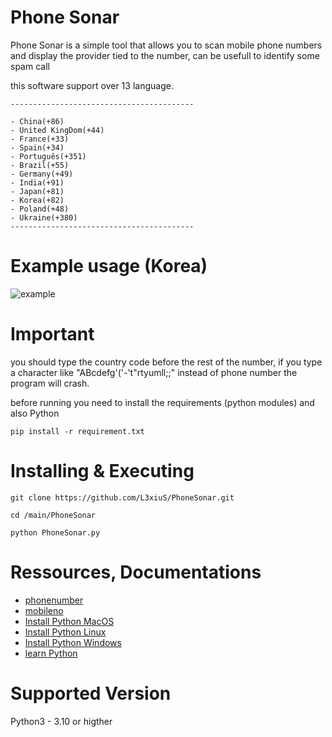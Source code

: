 # Phone Sonar

Phone Sonar is a simple tool that allows you to scan mobile phone numbers and display the provider tied to the number, can
be usefull to identify some spam call

this software support over 13 language.

```
-----------------------------------------

- China(+86)
- United KingDom(+44)
- France(+33)
- Spain(+34)
- Português(+351)
- Brazil(+55)
- Germany(+49)
- India(+91)
- Japan(+81)
- Korea(+82)
- Poland(+48)
- Ukraine(+380)
-----------------------------------------
```

# Example usage (Korea)

![example](https://github.com/user-attachments/assets/e5c5d035-0dd6-4e66-8ed7-e716e7c49b31)




# Important
you should type the country code before the rest of the number, if you type a character like "ABcdefg'('-'t"rtyumll;;" instead of phone number the program will crash.

before running you need to install the requirements (python modules) and also Python

`pip install -r requirement.txt`

#  Installing & Executing

`git clone https://github.com/L3xiuS/PhoneSonar.git`

`cd /main/PhoneSonar`

`python PhoneSonar.py`

# Ressources, Documentations

- [phonenumber](https://pypi.org/project/phonenumbers/)
- [mobileno](https://pypi.org/search/?q=mobileno)
- [Install Python MacOS](https://www.python.org/downloads/macos/)
- [Install Python Linux](https://www.python.org/downloads/source/)
- [Install Python Windows](https://www.python.org/downloads/windows/)
- [learn Python](https://www.python.org/about/gettingstarted/)

# Supported Version
Python3 - 3.10 or higther
